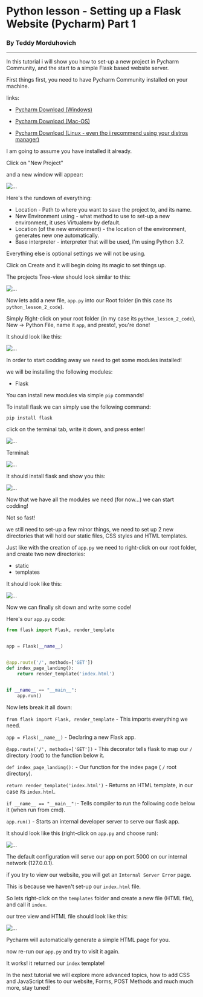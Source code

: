 # Python lesson - Setting up a Flask Website (Pycharm) Part 1

### By Teddy Morduhovich

---

In this tutorial i will show you how to set-up a new project in Pycharm Community, and
the start to a simple Flask based website server.


First things first, you need to have Pycharm Community installed on your machine.


links:

* [Pycharm Download (Windows)](https://www.jetbrains.com/pycharm/download/#section=windows)

* [Pycharm Download (Mac-OS)](https://www.jetbrains.com/pycharm/download/#section=mac)

* [Pycharm Download (Linux - even tho i recommend using your distros manager)](https://www.jetbrains.com/pycharm/download/#section=linux)


I am going to assume you have installed it already.


Click on "New Project"

and a new window will appear:

![...](https://raw.githubusercontent.com/swizex/python-tutorials/master/lesson%202%20materials/new_project_initial_screen_001.jpg)


Here's the rundown of everything:

* Location - Path to where you want to save the project to, and its name.
* New Environment using - what method to use to set-up a new environment, it uses Virtualenv by default.
* Location (of the new environment) - the location of the environment, generates new one automatically.
* Base interpreter - interpreter that will be used, I'm using Python 3.7.

Everything else is optional settings we will not be using.

Click on Create and it will begin doing its magic to set things up.



The projects Tree-view should look similar to this:

![...](https://raw.githubusercontent.com/swizex/python-tutorials/master/lesson%202%20materials/initial_treeview_001.jpg)


Now lets add a new file, `app.py` into our Root folder (in this case its `python_lesson_2_code`).


Simply Right-click on your root folder (in my case its `python_lesson_2_code`),
New -> Python File, name it `app`, and presto!, you're done!

It should look like this:

![...](https://raw.githubusercontent.com/swizex/python-tutorials/master/lesson%202%20materials/treeview_002.jpg)


In order to start codding away we need to get some modules installed!

we will be installing the following modules:

* Flask

You can install new modules via simple `pip` commands!

To install flask we can simply use the following command:

`pip install flask`

click on the terminal tab, write it down, and press enter!

![...](https://raw.githubusercontent.com/swizex/python-tutorials/master/lesson%202%20materials/open_terminal_001.jpg)


Terminal:


![...](https://raw.githubusercontent.com/swizex/python-tutorials/master/lesson%202%20materials/terminal_install_001.jpg)


It should install flask and show you this:

![...](https://raw.githubusercontent.com/swizex/python-tutorials/master/lesson%202%20materials/temrinal_install_002.jpg)


Now that we have all the modules we need (for now...) we can start codding!


Not so fast!


we still need to set-up a few minor things, we need to set up 2 new directories that will hold our static files, CSS styles and HTML templates.


Just like with the creation of `app.py` we need to right-click on our root folder,
and create two new directories:

* static
* templates

It should look like this:

![...](https://raw.githubusercontent.com/swizex/python-tutorials/master/lesson%202%20materials/treeview_003.jpg)


Now we can finally sit down and write some code!


Here's our `app.py` code:


```python
from flask import Flask, render_template


app = Flask(__name__)


@app.route('/', methods=['GET'])
def index_page_landing():
    return render_template('index.html')


if __name__ == "__main__":
    app.run()
```

Now lets break it all down:


`from flask import Flask, render_template` - This imports everything we need.


`app = Flask(__name__)` - Declaring a new Flask app.


`@app.route('/', methods=['GET'])` - This decorator tells flask to map our `/` directory (root) to the function below it.


`def index_page_landing():` - Our function for the index page ( `/` root directory).


`return render_template('index.html')` - Returns an HTML template, in our case its `index.html`.


`if __name__ == "__main__":`- Tells compiler to run the following code below it (when run from cmd).


`app.run()` - Starts an internal developer server to serve our flask app.


It should look like this (right-click on `app.py` and choose run):


![...](https://raw.githubusercontent.com/swizex/python-tutorials/master/lesson%202%20materials/run_app_001.jpg)


The default configuration will serve our app on port 5000 on our internal network (127.0.0.1).


if you try to view our website, you will get an `Internal Server Error` page.

This is because we haven't set-up our `index.html` file.

So lets right-click on the `templates` folder and create a new file (HTML file), and call it `index`.

our tree view and HTML file should look like this:


![...](https://raw.githubusercontent.com/swizex/python-tutorials/master/lesson%202%20materials/treeview_and_index_html_001.jpg)


Pycharm will automatically generate a simple HTML page for you.

now re-run our `app.py` and try to visit it again.

It works! it returned our `index` template!


In the next tutorial we will explore more advanced topics, how to add CSS and JavaScript files to our website, Forms, POST Methods and much much more, stay tuned!
